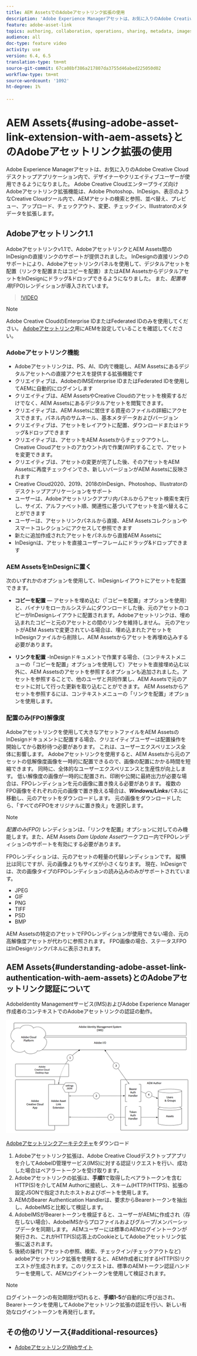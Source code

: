 ```yaml
---
title: AEM AssetsでのAdobeアセットリンク拡張の使用
description: 'Adobe Experience Managerアセットは、お気に入りのAdobe Creative Cloudデスクトップアプリケーション内で、デザイナーやクリエイティブユーザーが使用できるようになりました。 Adobe Creative Cloudエンタープライズ向けAdobeアセットリンク拡張機能は、Adobe Photoshop、InDesign、表示のようなCreative Cloudツール内で、AEMアセットの検索と参照、並べ替え、プレビュー、アップロード、チェックアウト、変更、チェックイン、Illustratorのメタデータを拡張します。 '
feature: adobe-asset-link
topics: authoring, collaboration, operations, sharing, metadata, images
audience: all
doc-type: feature video
activity: use
version: 6.4, 6.5
translation-type: tm+mt
source-git-commit: 67ca08bf386a217807da3755d46abed225050d02
workflow-type: tm+mt
source-wordcount: '1092'
ht-degree: 1%

---
```



# AEM Assets{#using-adobe-asset-link-extension-with-aem-assets}とのAdobeアセットリンク拡張の使用

Adobe Experience Managerアセットは、お気に入りのAdobe Creative Cloudデスクトップアプリケーション内で、デザイナーやクリエイティブユーザーが使用できるようになりました。 Adobe Creative Cloudエンタープライズ向けAdobeアセットリンク拡張機能は、Adobe Photoshop、InDesign、表示のようなCreative Cloudツール内で、AEMアセットの検索と参照、並べ替え、プレビュー、アップロード、チェックアウト、変更、チェックイン、Illustratorのメタデータを拡張します。


## Adobeアセットリンク1.1

Adobeアセットリンクv1.1で、AdobeアセットリンクとAEM Assets間のInDesignの直接リンクのサポートが提供されました。 InDesignの直接リンクのサポートにより、Adobeアセットリンクパネルを使用して、デジタルアセットを配置（リンクを配置またはコピーを配置）またはAEM AssetsからデジタルアセットをInDesignにドラッグ&amp;ドロップできるようになりました。 また、*配置専用*(FPO)レンディションが導入されています。

>[!VIDEO](https://video.tv.adobe.com/v/28988/?quality=12&learn=on)

>[!NOTE]
>
>Adobe Creative CloudのEnterprise IDまたはFederated IDのみを使用してください。 [Adobeアセットリンク](https://helpx.adobe.com/enterprise/using/configure-aem-for-aal-prerelease.html)用にAEMを設定していることを確認してください。


### Adobeアセットリンク機能

* Adobeアセットリンクは、PS、AI、ID内で機能し、AEM Assetsにあるデジタルアセットへの直接アクセスを提供する拡張機能です
* クリエイティブは、AdobeのIMSEnterprise IDまたはFederated IDを使用してAEMに自動的にログインします
* クリエイティブは、AEM AssetsやCreative Cloudのアセットを検索するだけでなく、AEM Assetsにあるデジタルアセットを閲覧できます。
* クリエイティブは、AEM Assetsに居住する資産のファイルの詳細にアクセスできます。パネル内のサムネール、基本メタデータおよびバージョン
* クリエイティブは、アセットをレイアウトに配置、ダウンロードまたはドラッグ&amp;ドロップできます
* クリエイティブは、アセットをAEM Assetsからチェックアウトし、Creative Cloudアセットのアカウント内で作業(WIP)することで、アセットを変更できます。
* クリエイティブは、アセットの変更が完了した後、そのアセットをAEM Assetsに再度チェックインでき、新しいバージョンがAEM Assetsに反映されます
* Creative Cloud2020、2019、2018のInDesign、Photoshop、Illustratorのデスクトップアプリケーションをサポート
* ユーザーは、Adobeアセットリンクアプリ内パネルからアセット検索を実行し、サイズ、アルファベット順、関連性に基づいてアセットを並べ替えることができます
* ユーザーは、アセットリンクパネルから直接、AEM Assetsコレクションやスマートコレクションにアクセスして参照できます
* 新たに追加作成されたアセットをパネルから直接AEM Assetsに
* InDesignは、アセットを直接ユーザーフレームにドラッグ&amp;ドロップできます

### AEM AssetsをInDesignに置く

次のいずれかのオプションを使用して、InDesignレイアウトにアセットを配置できます。

* **コピーを配置**  — アセットを埋め込む（「コピーを配置」オプションを使用）と、バイナリをローカルシステムにダウンロードした後、元のアセットのコピーがInDesignレイアウトに配置されます。Adobeアセットリンクは、埋め込まれたコピーと元のアセットとの間のリンクを維持しません。 元のアセットがAEM Assetsで変更されている場合は、埋め込まれたアセットをInDesignファイルから削除し、AEM Assetsからアセットを再埋め込みする必要があります。

* **リンクを配置** -InDesignドキュメントで作業する場合、（コンテキストメニューの「コピーを配置」オプションを使用して）アセットを直接埋め込む以外に、AEM Assetsのアセットを参照するオプションも追加されました。アセットを参照することで、他のユーザと共同作業し、AEM Assetsで元のアセットに対して行った更新を取り込むことができます。 AEM Assetsからアセットを参照するには、コンテキストメニューの「リンクを配置」オプションを使用します。

### 配置のみ(FPO)解像度

Adobeアセットリンクを使用して大きなアセットファイルをAEM AssetsのInDesignドキュメントに配置する場合、クリエイティブユーザーは配置操作を開始してから数秒待つ必要があります。 これは、ユーザーエクスペリエンス全体に影響します。 Adobeアセットリンクを使用すると、AEM Assetsから元のアセットの低解像度画像を一時的に配置できるので、画像の配置にかかる時間を短縮できます。 同時に、全体的なユーザーエクスペリエンスと生産性が向上します。 低い解像度の画像が一時的に配置され、印刷や公開に最終出力が必要な場合は、FPOレンディションを元の画像に置き換える必要があります。 複数のFPO画像をそれぞれの元の画像で置き換える場合は、**_Windows/Links_**&#x200B;パネルに移動し、元のアセットをダウンロードします。 元の画像をダウンロードしたら、「すべてのFPOをオリジナルに置き換え」を選択します。

>[!NOTE]
>
> *配置のみ(FPO)* レンディションは、「リンクを配置」オプションに対してのみ機能します。また、AEM Assets *Dam Update Asset*&#x200B;ワークフロー内でFPOレンディションのサポートを有効にする必要があります。

FPOレンディションは、元のアセットの軽量の代替レンディションです。 縦横比は同じですが、元の画像よりもサイズが小さくなります。 現在、InDesignでは、次の画像タイプのFPOレンディションの読み込みのみがサポートされています。

* JPEG
* GIF
* PNG
* TIFF
* PSD
* BMP

AEM Assetsの特定のアセットでFPOレンディションが使用できない場合、元の高解像度アセットが代わりに参照されます。 FPO画像の場合、ステータスFPOはInDesignリンクパネルに表示されます。



## AEM Assets{#understanding-adobe-asset-link-authentication-with-aem-assets}とのAdobeアセットリンク認証について

AdobeIdentity Managementサービス(IMS)およびAdobe Experience Manager作成者のコンテキストでのAdobeアセットリンクの認証の動作。

![Adobeアセットリンクのアーキテクチャ](assets/adobe-asset-link-article-understand.png)

[Adobeアセットリンクアーキテクチャ](assets/adobe-asset-link-article-understand-1.png)をダウンロード

1. Adobeアセットリンク拡張は、Adobe Creative Cloudデスクトップアプリを介してAdobeID管理サービス(IMS)に対する認証リクエストを行い、成功した場合はベアラートークンを受け取ります。
2. Adobeアセットリンクの拡張は、**手順1**&#x200B;で取得したベアラトークンを含むHTTP(S)を介してAEM Authorに接続し、スキーム(HTTP/HTTPS)、拡張の設定JSONで指定されたホストおよびポートを使用します。
3. AEMのBearer Authentication Handlerは、要求からBearerトークンを抽出し、AdobeIMSと比較して検証します。
4. AdobeIMSがBearerトークンを検証すると、ユーザーがAEMに作成され（存在しない場合）、AdobeIMSからプロファイルおよびグループ/メンバーシップデータを同期します。 AEMユーザーには標準のAEMログイントークンが発行され、これがHTTP(S)応答上のCookieとしてAdobeアセットリンク拡張に返されます。
5. 後続の操作( アセットの参照、検索、チェックイン/チェックアウトなど) adobeアセットリンク拡張を使用すると、AEM作成者に対するHTTP(S)リクエストが生成されます。このリクエストは、標準のAEMトークン認証ハンドラーを使用して、AEMログイントークンを使用して検証されます。

>[!NOTE]
>
>ログイントークンの有効期限が切れると、**手順1-5**&#x200B;が自動的に呼び出され、Bearerトークンを使用してAdobeアセットリンク拡張の認証を行い、新しい有効なログイントークンを再発行します。

## その他のリソース{#additional-resources}

* [AdobeアセットリンクWebサイト](https://www.adobe.com/jp/creativecloud/business/enterprise/adobe-asset-link.html)